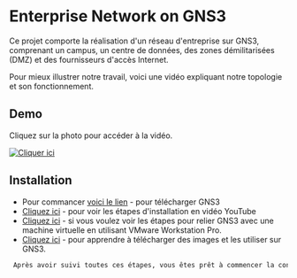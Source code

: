 
# Enterprise Network on GNS3

Ce projet comporte la réalisation d'un réseau d'entreprise sur GNS3, comprenant un campus, un centre de données, des zones démilitarisées (DMZ) et des fournisseurs d'accès Internet.

Pour mieux illustrer notre travail, voici une vidéo expliquant notre topologie et son fonctionnement. 

## Demo

Cliquez sur la photo pour accéder à la vidéo.

[![Cliquer ici](https://github.com/bfaycal197/Enterprise-Network-on-GNS3/issues/2)](https://drive.google.com/file/d/1T1FXtQd2KoHlaDzAgP696iVI3WmNipq7/view?usp=sharing)


## Installation

- Pour commancer [voici le lien](https://www.gns3.com/) - pour télécharger GNS3
- [Cliquez ici](https://www.youtube.com/watch?v=Ibe3hgP8gCA&t=6s) - pour voir les étapes d'installation en vidéo YouTube
- [Cliquez ici](https://www.youtube.com/watch?v=A0DEnMi09LY&t=8s) - si vous voulez voir les étapes pour relier GNS3 avec une machine virtuelle en utilisant VMware Workstation Pro.
- [Cliquez ici](https://www.youtube.com/watch?v=A0DEnMi09LY&t=8s) - pour apprendre à télécharger des images et les utiliser sur GNS3.


```bash
 Après avoir suivi toutes ces étapes, vous êtes prêt à commencer la configuration. 
```
    
